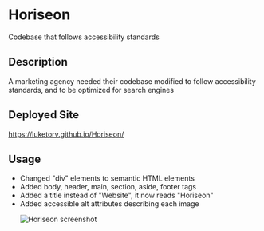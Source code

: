 # Horiseon
Codebase that follows accessibility standards

## Description
A marketing agency needed their codebase modified to follow accessibility standards, and to be optimized for search engines

## Deployed Site
https://luketorv.github.io/Horiseon/

## Usage
<ul>
                <li>
                    <a >Changed "div" elements to semantic HTML elements</a>
                </li>
                <li>
                    <a >Added body, header, main, section, aside, footer tags</a>
                </li>
                <li>
                    <a >Added a title instead of "Website", it now reads "Horiseon"</a>
  </li>
  <li>
    <a >Added accessible alt attributes describing each image</a>
  </li>
  
        
![Horiseon screenshot](https://user-images.githubusercontent.com/104324965/167505132-ef0e0e27-773c-4877-9979-e470855b2458.jpg)

